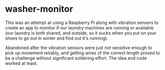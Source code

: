 # washer-monitor
This was an attempt at using a Raspberry Pi along with vibration sensors to create an app to monitor if our laundry machines are running or available (our laundry is both shared, and outside, so it sucks when you put on your shoes to go out in winter and find out it's running).

Abandoned after the vibration sensors were just not sensitive enough to pick up movement reliably, and getting wires of the correct length proved to be a challenge without significant soldering effort. The idea and code worked at least.
